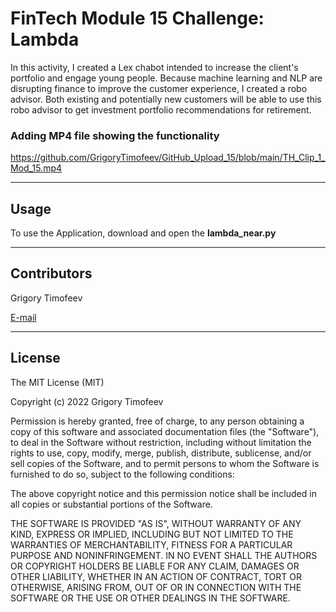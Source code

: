 # FinTech Module 15 Challenge: Lambda

In this activity, I created a Lex chabot intended to increase the client's portfolio and engage young people. Because machine learning and NLP are disrupting finance to improve the customer experience, I created a robo advisor. Both existing and potentially new customers will be able to use this robo advisor to get investment portfolio recommendations for retirement.

### Adding MP4 file showing the functionality
https://github.com/GrigoryTimofeev/GitHub_Upload_15/blob/main/TH_Clip_1_Mod_15.mp4

---

## Usage

To use the Application, download and open the **lambda_near.py** 

---

## Contributors

Grigory Timofeev

[E-mail](fintech_github_challenge15@unloca.com)

---

## License

The MIT License (MIT)

Copyright (c) 2022 Grigory Timofeev

Permission is hereby granted, free of charge, to any person obtaining a copy of this software and associated documentation files (the "Software"), to deal in the Software without restriction, including without limitation the rights to use, copy, modify, merge, publish, distribute, sublicense, and/or sell copies of the Software, and to permit persons to whom the Software is furnished to do so, subject to the following conditions:

The above copyright notice and this permission notice shall be included in all copies or substantial portions of the Software.

THE SOFTWARE IS PROVIDED "AS IS", WITHOUT WARRANTY OF ANY KIND, EXPRESS OR IMPLIED, INCLUDING BUT NOT LIMITED TO THE WARRANTIES OF MERCHANTABILITY, FITNESS FOR A PARTICULAR PURPOSE AND NONINFRINGEMENT. IN NO EVENT SHALL THE AUTHORS OR COPYRIGHT HOLDERS BE LIABLE FOR ANY CLAIM, DAMAGES OR OTHER LIABILITY, WHETHER IN AN ACTION OF CONTRACT, TORT OR OTHERWISE, ARISING FROM, OUT OF OR IN CONNECTION WITH THE SOFTWARE OR THE USE OR OTHER DEALINGS IN THE SOFTWARE.
